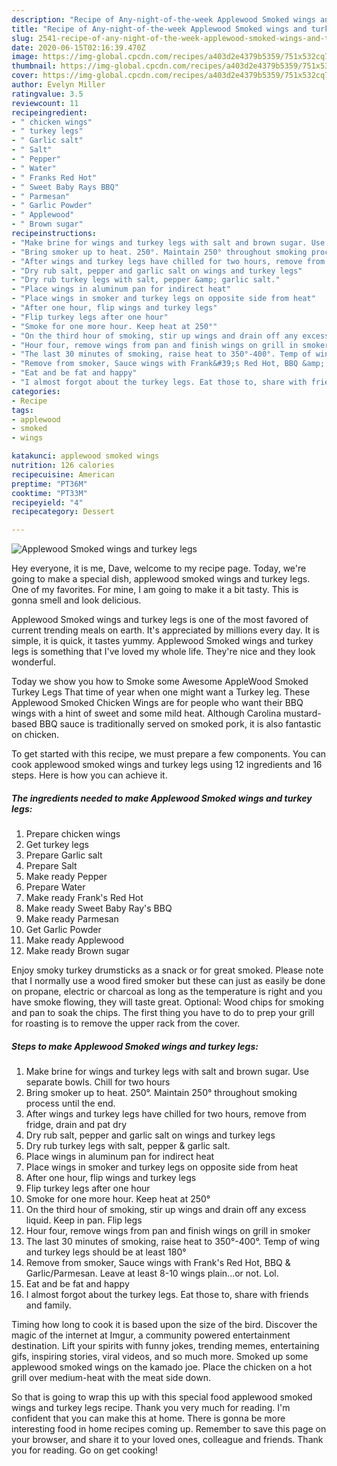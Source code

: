 ```yaml
---
description: "Recipe of Any-night-of-the-week Applewood Smoked wings and turkey legs"
title: "Recipe of Any-night-of-the-week Applewood Smoked wings and turkey legs"
slug: 2541-recipe-of-any-night-of-the-week-applewood-smoked-wings-and-turkey-legs
date: 2020-06-15T02:16:39.470Z
image: https://img-global.cpcdn.com/recipes/a403d2e4379b5359/751x532cq70/applewood-smoked-wings-and-turkey-legs-recipe-main-photo.jpg
thumbnail: https://img-global.cpcdn.com/recipes/a403d2e4379b5359/751x532cq70/applewood-smoked-wings-and-turkey-legs-recipe-main-photo.jpg
cover: https://img-global.cpcdn.com/recipes/a403d2e4379b5359/751x532cq70/applewood-smoked-wings-and-turkey-legs-recipe-main-photo.jpg
author: Evelyn Miller
ratingvalue: 3.5
reviewcount: 11
recipeingredient:
- " chicken wings"
- " turkey legs"
- " Garlic salt"
- " Salt"
- " Pepper"
- " Water"
- " Franks Red Hot"
- " Sweet Baby Rays BBQ"
- " Parmesan"
- " Garlic Powder"
- " Applewood"
- " Brown sugar"
recipeinstructions:
- "Make brine for wings and turkey legs with salt and brown sugar. Use separate bowls. Chill for two hours"
- "Bring smoker up to heat. 250°. Maintain 250° throughout smoking process until the end."
- "After wings and turkey legs have chilled for two hours, remove from fridge, drain and pat dry"
- "Dry rub salt, pepper and garlic salt on wings and turkey legs"
- "Dry rub turkey legs with salt, pepper &amp; garlic salt."
- "Place wings in aluminum pan for indirect heat"
- "Place wings in smoker and turkey legs on opposite side from heat"
- "After one hour, flip wings and turkey legs"
- "Flip turkey legs after one hour"
- "Smoke for one more hour. Keep heat at 250°"
- "On the third hour of smoking, stir up wings and drain off any excess liquid. Keep in pan. Flip legs"
- "Hour four, remove wings from pan and finish wings on grill in smoker"
- "The last 30 minutes of smoking, raise heat to 350°-400°. Temp of wing and turkey legs should be at least 180°"
- "Remove from smoker, Sauce wings with Frank&#39;s Red Hot, BBQ &amp; Garlic/Parmesan. Leave at least 8-10 wings plain...or not. Lol."
- "Eat and be fat and happy"
- "I almost forgot about the turkey legs. Eat those to, share with friends and family."
categories:
- Recipe
tags:
- applewood
- smoked
- wings

katakunci: applewood smoked wings 
nutrition: 126 calories
recipecuisine: American
preptime: "PT36M"
cooktime: "PT33M"
recipeyield: "4"
recipecategory: Dessert

---
```



![Applewood Smoked wings and turkey legs](https://img-global.cpcdn.com/recipes/a403d2e4379b5359/751x532cq70/applewood-smoked-wings-and-turkey-legs-recipe-main-photo.jpg)

Hey everyone, it is me, Dave, welcome to my recipe page. Today, we're going to make a special dish, applewood smoked wings and turkey legs. One of my favorites. For mine, I am going to make it a bit tasty. This is gonna smell and look delicious.

Applewood Smoked wings and turkey legs is one of the most favored of current trending meals on earth. It's appreciated by millions every day. It is simple, it is quick, it tastes yummy. Applewood Smoked wings and turkey legs is something that I've loved my whole life. They're nice and they look wonderful.

Today we show you how to Smoke some Awesome AppleWood Smoked Turkey Legs That time of year when one might want a Turkey leg. These Applewood Smoked Chicken Wings are for people who want their BBQ wings with a hint of sweet and some mild heat. Although Carolina mustard-based BBQ sauce is traditionally served on smoked pork, it is also fantastic on chicken.


To get started with this recipe, we must prepare a few components. You can cook applewood smoked wings and turkey legs using 12 ingredients and 16 steps. Here is how you can achieve it.

<!--inarticleads1-->

##### The ingredients needed to make Applewood Smoked wings and turkey legs:

1. Prepare  chicken wings
1. Get  turkey legs
1. Prepare  Garlic salt
1. Prepare  Salt
1. Make ready  Pepper
1. Prepare  Water
1. Make ready  Frank&#39;s Red Hot
1. Make ready  Sweet Baby Ray&#39;s BBQ
1. Make ready  Parmesan
1. Get  Garlic Powder
1. Make ready  Applewood
1. Make ready  Brown sugar


Enjoy smoky turkey drumsticks as a snack or for great smoked. Please note that I normally use a wood fired smoker but these can just as easily be done on propane, electric or charcoal as long as the temperature is right and you have smoke flowing, they will taste great. Optional: Wood chips for smoking and pan to soak the chips. The first thing you have to do to prep your grill for roasting is to remove the upper rack from the cover. 

<!--inarticleads2-->

##### Steps to make Applewood Smoked wings and turkey legs:

1. Make brine for wings and turkey legs with salt and brown sugar. Use separate bowls. Chill for two hours
1. Bring smoker up to heat. 250°. Maintain 250° throughout smoking process until the end.
1. After wings and turkey legs have chilled for two hours, remove from fridge, drain and pat dry
1. Dry rub salt, pepper and garlic salt on wings and turkey legs
1. Dry rub turkey legs with salt, pepper &amp; garlic salt.
1. Place wings in aluminum pan for indirect heat
1. Place wings in smoker and turkey legs on opposite side from heat
1. After one hour, flip wings and turkey legs
1. Flip turkey legs after one hour
1. Smoke for one more hour. Keep heat at 250°
1. On the third hour of smoking, stir up wings and drain off any excess liquid. Keep in pan. Flip legs
1. Hour four, remove wings from pan and finish wings on grill in smoker
1. The last 30 minutes of smoking, raise heat to 350°-400°. Temp of wing and turkey legs should be at least 180°
1. Remove from smoker, Sauce wings with Frank&#39;s Red Hot, BBQ &amp; Garlic/Parmesan. Leave at least 8-10 wings plain...or not. Lol.
1. Eat and be fat and happy
1. I almost forgot about the turkey legs. Eat those to, share with friends and family.


Timing how long to cook it is based upon the size of the bird. Discover the magic of the internet at Imgur, a community powered entertainment destination. Lift your spirits with funny jokes, trending memes, entertaining gifs, inspiring stories, viral videos, and so much more. Smoked up some applewood smoked wings on the kamado joe. Place the chicken on a hot grill over medium-heat with the meat side down. 

So that is going to wrap this up with this special food applewood smoked wings and turkey legs recipe. Thank you very much for reading. I'm confident that you can make this at home. There is gonna be more interesting food in home recipes coming up. Remember to save this page on your browser, and share it to your loved ones, colleague and friends. Thank you for reading. Go on get cooking!
